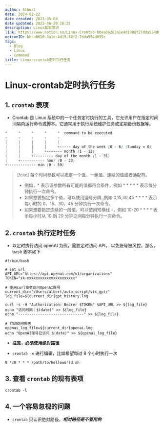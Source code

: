```yaml
---
author: Albert
date: 2024-02-22
date created: 2023-05-09
date updated: 2023-06-20 18:25
description: Linux基本常识
link: https://www.notion.so/Linux-Crontab-bbea06203a1e4d1988f27dda554d095c
notionID: bbea0620-3a1e-4d19-88f2-7dda554d095c
tags:
  - Blog
  - Linux
  - Command
title: Linux-crontab定时执行任务
---
```


# Linux-crontab定时执行任务

## 1. `crontab` 表项

- Crontab 是 Linux 系统中的一个任务定时执行的工具，它允许用户在指定时间间隔内运行命令或脚本。它通常用于执行系统维护任务或定期备份数据等。

```scss
*     *     *     *     *  command to be executed
-     -     -     -     -
|     |     |     |     |
|     |     |     |     +----- day of the week (0 - 6) (Sunday = 0)
|     |     |     +------- month (1 - 12)
|     |     +--------- day of the month (1 - 31)
|     +----------- hour (0 - 23)
+------------- min (0 - 59)

```

> [!cite]
> 每个时间参数可以指定一个值、一组值、连续的值或者通配符。
>
> - 例如，\* 表示该参数所有可能的值都符合条件，例如 \* \* \* \* \* 表示每分钟执行一次命令。
> - 如果想要指定多个值，可以使用逗号分隔 ,例如 0,15,30,45 \* \* \* \* 表示每小时的 0、15、30、45 分钟执行一次命令。
> - 如果想要指定连续的一段值，可以使用短横线 -，例如 10-20 \* \* \* \* 表示每小时从 10 到 20 分钟之间每分钟执行一次命令。

## 2. `crontab` 执行定时任务

- 以定时执行访问 openAI 为例，需要定时访问 API， 以免账号被风控，那么，bash 脚本如下

```shell
#!/bin/bash

# set url
API_URL="https://api.openai.com/v1/organizations"
TOKEN="sk-xxxxxxxxxxxxxxxxxxxxxx"

# 使用curl命令访问OpenAI账号
current_dir="/Users/albert/auto_script/vis_gpt/"
log_file=${current_dir}gpt_history.log

curl -s -H "Authorization: Bearer $TOKEN" $API_URL >> ${log_file}
echo "访问时间：$(date)" >> ${log_file}
echo "------------------------------" >> ${log_file}

# 打印访问日志
openai_log_file=${current_dir}openai.log
echo "OpenAI账号已访问 $(date)" >> ${openai_log_file}
```

- **注意，必须使用绝对路径**

- `crontab -e` 进行编辑，比如希望每过 8 个小时执行一次

```shell
0 */8 * * * /path/to/helloworld.sh
```

## 3. 查看 `crontab` 的现有表项

```shell
crontab -l
```

## 4. 一个容易忽视的问题

- `crontab` 只认识绝对路径，**_相对路径是不管用的_**
